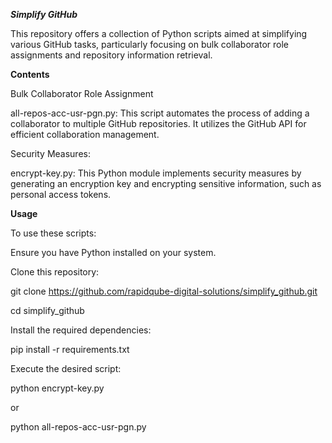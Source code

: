 *****Simplify GitHub*****

This repository offers a collection of Python scripts aimed at simplifying various GitHub tasks, particularly focusing on bulk collaborator role assignments and repository information retrieval.

**Contents**

Bulk Collaborator Role Assignment

all-repos-acc-usr-pgn.py: This script automates the process of adding a collaborator to multiple GitHub repositories. It utilizes the GitHub API for efficient collaboration management.


Security Measures:

encrypt-key.py: This Python module implements security measures by generating an encryption key and encrypting sensitive information, such as personal access tokens.

**Usage**

To use these scripts:

Ensure you have Python installed on your system.

Clone this repository:

git clone https://github.com/rapidqube-digital-solutions/simplify_github.git

cd simplify_github

Install the required dependencies:

pip install -r requirements.txt

Execute the desired script:

python encrypt-key.py

or

python all-repos-acc-usr-pgn.py

